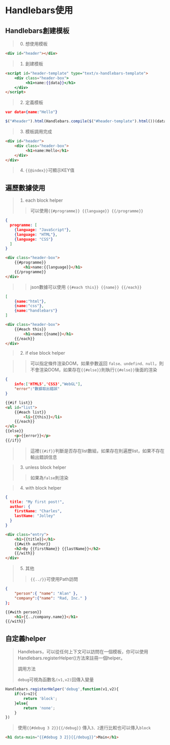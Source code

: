 # Handlebars使用
## Handlebars創建模板
>0. 想使用模板
```html
<div id="header"></div>
```
>1. 創建模板
```html
<script id="header-template" type="text/x-handlebars-template">
    <div class="header-box">
         <h1>name:{{data}}</h1>
    </div>
</script>
```
>2. 定義模板
```json
var data={name:"Hello"}
```
```javascript
$("#header").html(Handlebars.compile($("#header-template").html())(data))
```
>3. 模板調用完成
```html
<div id="header">
    <div class="header-box">
         <h1>name:Hello</h1>
    </div>
</div>
```
>4. `{{@index}}`可顯示KEY值

## 遍歷數據使用
>1. each block helper
>> 可以使用`{{#programme}} {{language}} {{/programme}}`
```json
{
  programme: [
    {language: "JavaScript"},
    {language: "HTML"},
    {language: "CSS"}
  ]
}
```
```html
<div class="header-box">
    {{#programme}}
        <h1>name:{{language}}</h1>
    {{/programme}}
</div>
```
>> json數據可以使用 `{{#each this}} {{name}} {{/each}}`
```json
[
    {name:"html"},
    {name:"css"},
    {name:"handlebars"}
]
```
```html
<div class="header-box">
    {{#each this}}
        <h1>name:{{name}}</h1>
    {{/each}}
</div>
```
>2. if else block helper

>> 可以指定條件渲染DOM，如果參數返回 `false、undefind、null`，則不會渲染DOM，如果存在`{{#else}}`則執行`{{#else}}`後面的渲染
```json
{  
    info:['HTML5','CSS3',"WebGL"],
    "error":"數據取出錯誤"
}
```
```html
{{#if list}}
<ul id="list">  
    {{#each list}}
        <li>{{this}}</li>
    {{/each}}
</ul>  
{{else}}
    <p>{{error}}</p>
{{/if}}
```
>> 這裡`{{#if}}`判斷是否存在list數組，如果存在則遍歷list，如果不存在輸出錯誤信息

>3. unless block helper
>
>> 如果為`false`則渲染

>4. with block helper
```json
{
  title: "My first post!",
  author: {
    firstName: "Charles",
    lastName: "Jolley"
  }
}
```
```html
<div class="entry">
    <h1>{{title}}</h1>
    {{#with author}}
    <h2>By {{firstName}} {{lastName}}</h2>
    {{/with}}
</div>
```
>5. 其他
>> `{{../}}`可使用Path訪問
```json
{
    "person":{ "name": "Alan" },
    "company":{"name": "Rad, Inc." }
};
```
```html
{{#with person}}
    <h1>{{../company.name}}</h1>
{{/with}}
```

## 自定義helper
> Handlebars，可以從任何上下文可以訪問在一個模板，你可以使用Handlebars.registerHelper()方法來註冊一個helper。
>
> 調用方法
>
> `debug`可視為函數名`(v1,v2)`回傳入變量
```javascript
Handlebars.registerHelper('debug',function(v1,v2){
    if(v1>v2){
        return 'block';
    }else{
        return 'none';
    }
})
```
> 使用`{{#debug 3 2}}{{/debug}}` 傳入`3、2`進行比較也可以傳入`block`
```html
<h1 data-main="{{#debug 3 2}}{{/debug}}">Main</h1>
```